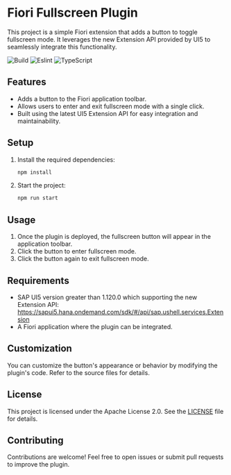 # Fiori Fullscreen Plugin

This project is a simple Fiori extension that adds a button to toggle fullscreen mode. It leverages the new Extension API provided by UI5 to seamlessly integrate this functionality.

![Build](https://github.com/mariokernich/fiori-fullscreen-plugin/actions/workflows/nodejs.yml/badge.svg)
![Eslint](https://github.com/mariokernich/fiori-fullscreen-plugin/actions/workflows/eslint.yml/badge.svg)
![TypeScript](https://github.com/mariokernich/fiori-fullscreen-plugin/actions/workflows/tsc.yml/badge.svg)

## Features

- Adds a button to the Fiori application toolbar.
- Allows users to enter and exit fullscreen mode with a single click.
- Built using the latest UI5 Extension API for easy integration and maintainability.

## Setup

1. Install the required dependencies:
   ```bash
   npm install
   ```
2. Start the project:
   ```bash
   npm run start
   ```

## Usage

1. Once the plugin is deployed, the fullscreen button will appear in the application toolbar.
2. Click the button to enter fullscreen mode.
3. Click the button again to exit fullscreen mode.

## Requirements

- SAP UI5 version greater than 1.120.0 which supporting the new Extension API: https://sapui5.hana.ondemand.com/sdk/#/api/sap.ushell.services.Extension
- A Fiori application where the plugin can be integrated.

## Customization

You can customize the button's appearance or behavior by modifying the plugin's code. Refer to the source files for details.

## License

This project is licensed under the Apache License 2.0. See the [LICENSE](LICENSE) file for details.

## Contributing

Contributions are welcome! Feel free to open issues or submit pull requests to improve the plugin.
